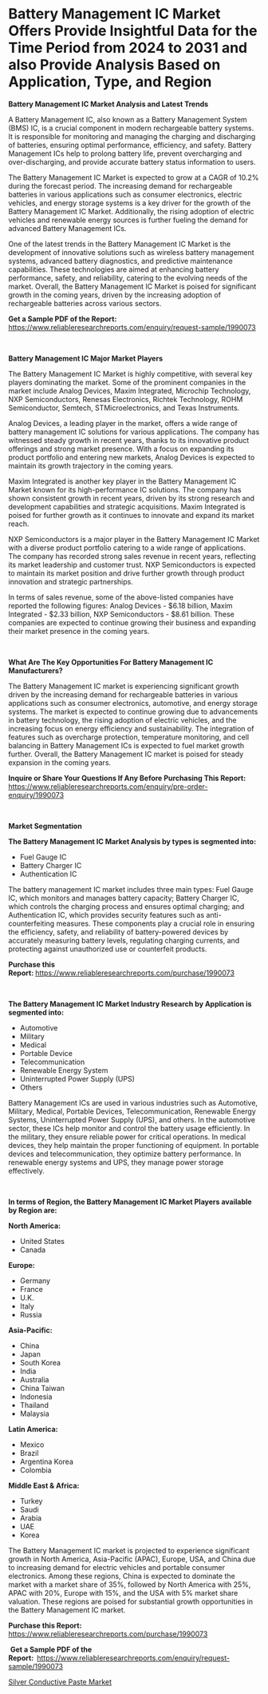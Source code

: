<p><h1>Battery Management IC Market Offers Provide Insightful Data for the Time Period from 2024 to 2031 and also Provide Analysis Based on Application, Type, and Region</h1></p><p><strong>Battery Management IC Market Analysis and Latest Trends</strong></p>
<p><p>A Battery Management IC, also known as a Battery Management System (BMS) IC, is a crucial component in modern rechargeable battery systems. It is responsible for monitoring and managing the charging and discharging of batteries, ensuring optimal performance, efficiency, and safety. Battery Management ICs help to prolong battery life, prevent overcharging and over-discharging, and provide accurate battery status information to users.</p><p>The Battery Management IC Market is expected to grow at a CAGR of 10.2% during the forecast period. The increasing demand for rechargeable batteries in various applications such as consumer electronics, electric vehicles, and energy storage systems is a key driver for the growth of the Battery Management IC Market. Additionally, the rising adoption of electric vehicles and renewable energy sources is further fueling the demand for advanced Battery Management ICs.</p><p>One of the latest trends in the Battery Management IC Market is the development of innovative solutions such as wireless battery management systems, advanced battery diagnostics, and predictive maintenance capabilities. These technologies are aimed at enhancing battery performance, safety, and reliability, catering to the evolving needs of the market. Overall, the Battery Management IC Market is poised for significant growth in the coming years, driven by the increasing adoption of rechargeable batteries across various sectors.</p></p>
<p><strong>Get a Sample PDF of the Report:&nbsp;</strong> <a href="https://www.reliableresearchreports.com/enquiry/request-sample/1990073">https://www.reliableresearchreports.com/enquiry/request-sample/1990073</a></p>
<p>&nbsp;</p>
<p><strong>Battery Management IC Major Market Players</strong></p>
<p><p>The Battery Management IC Market is highly competitive, with several key players dominating the market. Some of the prominent companies in the market include Analog Devices, Maxim Integrated, Microchip Technology, NXP Semiconductors, Renesas Electronics, Richtek Technology, ROHM Semiconductor, Semtech, STMicroelectronics, and Texas Instruments.</p><p>Analog Devices, a leading player in the market, offers a wide range of battery management IC solutions for various applications. The company has witnessed steady growth in recent years, thanks to its innovative product offerings and strong market presence. With a focus on expanding its product portfolio and entering new markets, Analog Devices is expected to maintain its growth trajectory in the coming years.</p><p>Maxim Integrated is another key player in the Battery Management IC Market known for its high-performance IC solutions. The company has shown consistent growth in recent years, driven by its strong research and development capabilities and strategic acquisitions. Maxim Integrated is poised for further growth as it continues to innovate and expand its market reach.</p><p>NXP Semiconductors is a major player in the Battery Management IC Market with a diverse product portfolio catering to a wide range of applications. The company has recorded strong sales revenue in recent years, reflecting its market leadership and customer trust. NXP Semiconductors is expected to maintain its market position and drive further growth through product innovation and strategic partnerships.</p><p>In terms of sales revenue, some of the above-listed companies have reported the following figures: Analog Devices - $6.18 billion, Maxim Integrated - $2.33 billion, NXP Semiconductors - $8.61 billion. These companies are expected to continue growing their business and expanding their market presence in the coming years.</p></p>
<p>&nbsp;</p>
<p><strong>What Are The Key Opportunities For Battery Management IC Manufacturers?</strong></p>
<p><p>The Battery Management IC market is experiencing significant growth driven by the increasing demand for rechargeable batteries in various applications such as consumer electronics, automotive, and energy storage systems. The market is expected to continue growing due to advancements in battery technology, the rising adoption of electric vehicles, and the increasing focus on energy efficiency and sustainability. The integration of features such as overcharge protection, temperature monitoring, and cell balancing in Battery Management ICs is expected to fuel market growth further. Overall, the Battery Management IC market is poised for steady expansion in the coming years.</p></p>
<p><strong>Inquire or Share Your Questions If Any Before Purchasing This Report:</strong> <a href="https://www.reliableresearchreports.com/enquiry/pre-order-enquiry/1990073">https://www.reliableresearchreports.com/enquiry/pre-order-enquiry/1990073</a></p>
<p>&nbsp;</p>
<p><strong>Market Segmentation</strong></p>
<p><strong>The Battery Management IC Market Analysis by types is segmented into:</strong></p>
<p><ul><li>Fuel Gauge IC</li><li>Battery Charger IC</li><li>Authentication IC</li></ul></p>
<p><p>The battery management IC market includes three main types: Fuel Gauge IC, which monitors and manages battery capacity; Battery Charger IC, which controls the charging process and ensures optimal charging; and Authentication IC, which provides security features such as anti-counterfeiting measures. These components play a crucial role in ensuring the efficiency, safety, and reliability of battery-powered devices by accurately measuring battery levels, regulating charging currents, and protecting against unauthorized use or counterfeit products.</p></p>
<p><strong>Purchase this Report:&nbsp;</strong><a href="https://www.reliableresearchreports.com/purchase/1990073">https://www.reliableresearchreports.com/purchase/1990073</a></p>
<p>&nbsp;</p>
<p><strong>The Battery Management IC Market Industry Research by Application is segmented into:</strong></p>
<p><ul><li>Automotive</li><li>Military</li><li>Medical</li><li>Portable Device</li><li>Telecommunication</li><li>Renewable Energy System</li><li>Uninterrupted Power Supply (UPS)</li><li>Others</li></ul></p>
<p><p>Battery Management ICs are used in various industries such as Automotive, Military, Medical, Portable Devices, Telecommunication, Renewable Energy Systems, Uninterrupted Power Supply (UPS), and others. In the automotive sector, these ICs help monitor and control the battery usage efficiently. In the military, they ensure reliable power for critical operations. In medical devices, they help maintain the proper functioning of equipment. In portable devices and telecommunication, they optimize battery performance. In renewable energy systems and UPS, they manage power storage effectively.</p></p>
<p>&nbsp;</p>
<p><strong>In terms of Region, the Battery Management IC Market Players available by Region are:</strong></p>
<p>
    <p> <strong> North America: </strong>
        <ul>
            <li>United States</li>
            <li>Canada</li>
        </ul>
        </p> 
    <p> <strong> Europe: </strong>
        <ul>
            <li>Germany</li>
            <li>France</li>
            <li>U.K.</li>
            <li>Italy</li>
            <li>Russia</li>
        </ul>
        </p> 
    <p> <strong> Asia-Pacific: </strong>
        <ul>
            <li>China</li>
            <li>Japan</li>
            <li>South Korea</li>
            <li>India</li>
            <li>Australia</li>
            <li>China Taiwan</li>
            <li>Indonesia</li>
            <li>Thailand</li>
            <li>Malaysia</li>
        </ul>
        </p> 
    <p> <strong> Latin America: </strong>
        <ul>
            <li>Mexico</li>
            <li>Brazil</li>
            <li>Argentina Korea</li>
            <li>Colombia</li>
        </ul>
        </p> 
    <p> <strong> Middle East & Africa: </strong>
        <ul>
            <li>Turkey</li>
            <li>Saudi</li>
            <li>Arabia</li>
            <li>UAE</li>
            <li>Korea</li>
        </ul>
    </p>
    </p>
<p><p>The Battery Management IC market is projected to experience significant growth in North America, Asia-Pacific (APAC), Europe, USA, and China due to increasing demand for electric vehicles and portable consumer electronics. Among these regions, China is expected to dominate the market with a market share of 35%, followed by North America with 25%, APAC with 20%, Europe with 15%, and the USA with 5% market share valuation. These regions are poised for substantial growth opportunities in the Battery Management IC market.</p></p>
<p><strong>Purchase this Report: </strong><a href="https://www.reliableresearchreports.com/purchase/1990073">https://www.reliableresearchreports.com/purchase/1990073</a></p>
<p>&nbsp;<strong>Get a Sample PDF of the Report:&nbsp;&nbsp;</strong><a href="https://www.reliableresearchreports.com/enquiry/request-sample/1990073">https://www.reliableresearchreports.com/enquiry/request-sample/1990073</a></p>
<p><strong></strong></p>
<p><p><a href="https://nifty-kite-d51.notion.site/Silver-Conductive-Paste-Market-Analysis-and-Market-Size-Global-Industry-Overview-Market-Segmentati-c92fc9fa704f48b78b367f4811282b42">Silver Conductive Paste Market</a></p></p>